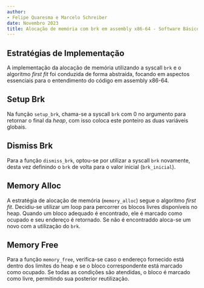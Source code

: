 ```yaml
---
author:
- Felipe Quaresma e Marcelo Schreiber
date: Novembro 2023
title: Alocação de memória com brk em assembly x86-64 - Software Básico
---
```


## Estratégias de Implementação

A implementação da alocação de memória utilizando a syscall `brk` e o
algoritmo *first fit* foi conduzida de forma abstraída, focando em
aspectos essenciais para o entendimento do código em assembly x86-64.

## Setup Brk

Na função `setup_brk`, chama-se a syscall `brk` com 0 no argumento para
retornar o final da *heap*, com isso coloca este ponteiro as duas
variáveis globais.

## Dismiss Brk

Para a função `dismiss_brk`, optou-se por utilizar a syscall `brk`
novamente, desta vez definindo o `brk` de volta para o valor inicial
(`brk_inicial`).

## Memory Alloc

A estratégia de alocação de memória (`memory_alloc`) segue o algoritmo
*first fit*. Decidiu-se utilizar um loop para percorrer os blocos livres
disponíveis no heap. Quando um bloco adequado é encontrado, ele é
marcado como ocupado e seu endereço é retornado. Se não é encontraddo
aloca-se um novo com a utilização do `brk`.

## Memory Free

Para a função `memory_free`, verifica-se caso o endereço fornecido está
dentro dos limites do heap e se o bloco correspondente está marcado como
ocupado. Se todas as condições são atendidas, o bloco é marcado como
livre, permitindo sua posterior reutilização.

